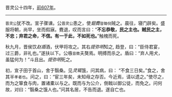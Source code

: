 晋灵公十四年，[前607年](公元/前650年~前601年.md)。

---

`晋灵公`犹不改。宣子骤谏。公`晋灵公`患之，使*鉏麑*`音锄倪`贼之。晨往，寝门辟矣。盛服将朝，尚早，坐而假寐。麑退，叹而言曰：“**不忘恭敬，民之主也。贼民之主，不忠；弃君之命，不信。有一于此，不如死也。**”触槐而死。

秋九月，晋侯饮*赵盾*酒，伏甲将攻之。其右*提弥明*知之, 趋登，曰：“臣侍君宴，过三爵，非礼也。”遂扶以下。公嗾`音擞`夫獒焉。明搏而杀之。盾曰：“弃人用犬，虽猛何为！”斗且出。*提弥明*死之。

初，宣子田于首山，舍于翳桑。见*灵辄*饿，问其病，曰： “不食三日矣。”食之，舍其半`孝者也`。问之，曰：“宦三年矣，未知母之存否。今近焉，请以遗之。”使尽之，而为之箪食与肉，置诸橐以与之。既而与为公介，倒戟以御公徒，而免之。问何故，对曰：“翳桑之饿人也。”问其名居，不告而退。遂自亡也。

